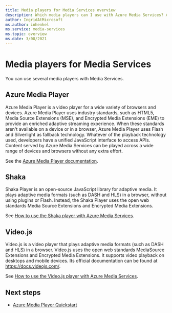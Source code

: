 ```yaml
---
title: Media players for Media Services overview
description: Which media players can I use with Azure Media Services? Azure Media Player, Shaka, and Video.js so far.
author: IngridAtMicrosoft
ms.author: inhenkel
ms.service: media-services
ms.topic: overview
ms.date: 3/08/2021
---
```


# Media players for Media Services

You can use several media players with Media Services.

## Azure Media Player

Azure Media Player is a video player for a wide variety of browsers and devices. Azure Media Player uses industry standards, such as HTML5, Media Source Extensions (MSE), and Encrypted Media Extensions (EME) to provide an enriched adaptive streaming experience. When these standards aren't available on a device or in a browser, Azure Media Player uses Flash and Silverlight as fallback technology. Whatever of the playback technology used, developers have a unified JavaScript interface to access APIs. Content served by Azure Media Services can be played across a wide range of devices and browsers without any extra effort.

See the [Azure Media Player documentation](https://docs.microsoft.com/azure/media-services/azure-media-player/azure-media-player-overview).

## Shaka

Shaka Player is an open-source JavaScript library for adaptive media. It plays adaptive media formats (such as DASH and HLS) in a browser, without using plugins or Flash. Instead, the Shaka Player uses the open web standards Media Source Extensions and Encrypted Media Extensions.

See [How to use the Shaka player with Azure Media Services](how-to-shaka-player.md).

## Video.js

Video.js is a video player that plays adaptive media formats (such as DASH and HLS) in a browser. Video.js uses the open web standards MediaSource Extensions and Encrypted Media Extensions. It supports video playback on desktops and mobile devices. Its official documentation can be found at https://docs.videojs.com/.

See [How to use the Video.js player with Azure Media Services](how-to-video-js-player.md).


## Next steps ##

- [Azure Media Player Quickstart](../azure-media-player/azure-media-player-quickstart.md)
